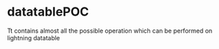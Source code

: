 # datatablePOC
Tt contains almost all the possible operation which can be performed on lightning datatable
